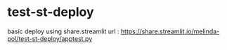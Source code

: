 # test-st-deploy
basic deploy using share.streamlit
url : https://share.streamlit.io/melinda-pol/test-st-deploy/apptest.py

